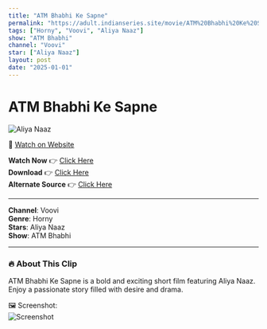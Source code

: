 ```yaml
---
title: "ATM Bhabhi Ke Sapne"
permalink: "https://adult.indianseries.site/movie/ATM%20Bhabhi%20Ke%20Sapne"
tags: ["Horny", "Voovi", "Aliya Naaz"]
show: "ATM Bhabhi"
channel: "Voovi"
star: ["Aliya Naaz"]
layout: post
date: "2025-01-01"
---
```


# ATM Bhabhi Ke Sapne

![Aliya Naaz](https://shorts.desisins.com/wp-content/uploads/2024/06/Aliya-Naaz-ATM-Bhabhi-DEsiSins.com_.jpg)

🔗 [Watch on Website](https://adult.indianseries.site/movie/ATM%20Bhabhi%20Ke%20Sapne)

**Watch Now** 👉 [Click Here](https://adult.indianseries.site/movie/ATM%20Bhabhi%20Ke%20Sapne)  
**Download** 👉 [Click Here](https://adult.indianseries.site/movie/ATM%20Bhabhi%20Ke%20Sapne)  
**Alternate Source** 👉 [Click Here](https://adult.indianseries.site/movie/ATM%20Bhabhi%20Ke%20Sapne)

---

**Channel**: Voovi  
**Genre**: Horny  
**Stars**: Aliya Naaz  
**Show**: ATM Bhabhi

---

### 🔥 About This Clip

ATM Bhabhi Ke Sapne is a bold and exciting short film featuring Aliya Naaz. Enjoy a passionate story filled with desire and drama.
 
🖼️ Screenshot:  
![Screenshot](https://shorts.desisins.com/wp-content/uploads/2024/06/Aliya-Naaz-ATM-Bhabhi-DEsiSins.com_.jpg)
